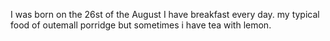 I was born on the 26st of the August
I have breakfast every day. my typical food of outemall porridge but sometimes i have tea with lemon.